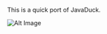 This is a quick port of JavaDuck.

![Alt Image](https://raw.githubusercontent.com/misuokas/AndroidDuck/master/AndroidDuck.JPG)